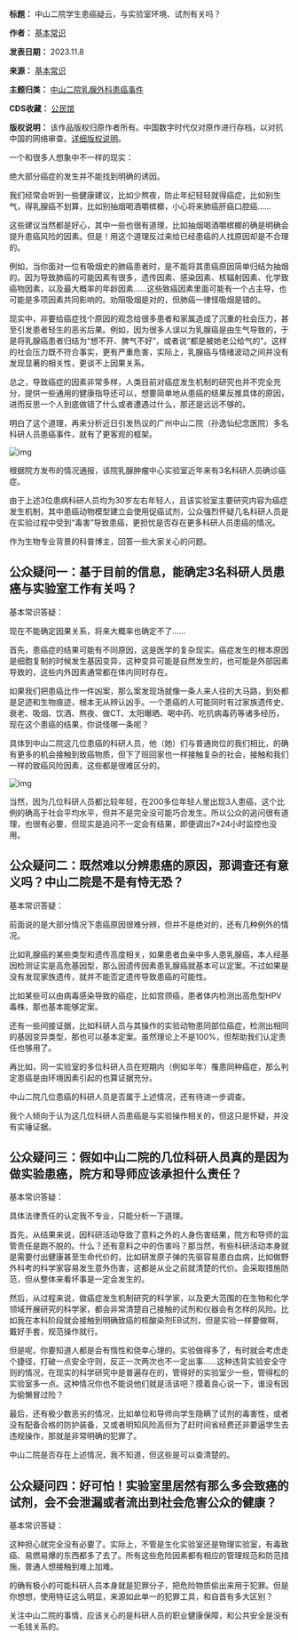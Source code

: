 

**标题：** 中山二院学生患癌疑云，与实验室环境、试剂有关吗？  

**作者：** [基本常识](https://chinadigitaltimes.net/space/基本常识)  

**发表日期：** 2023.11.8  

**来源：** [基本常识](https://web.archive.org/web/https://mp.weixin.qq.com/s/7Vr09haYWt2A_zAby98hXQ)  

**主题归类：** [中山二院乳腺外科患癌事件](https://chinadigitaltimes.net/space/中山二院乳腺外科患癌事件)  

**CDS收藏：** [公民馆](https://chinadigitaltimes.net/space/%E5%85%AC%E6%B0%91%E9%A6%86)  

**版权说明：** 该作品版权归原作者所有。中国数字时代仅对原作进行存档，以对抗中国的网络审查。[详细版权说明](https://chinadigitaltimes.net/chinese/copyright)。


一个和很多人想象中不一样的现实：


绝大部分癌症的发生并不能找到明确的诱因。


我们经常会听到一些健康建议，比如少熬夜，防止年纪轻轻就得癌症，比如别生气，得乳腺癌不划算，比如别抽烟喝酒嚼槟榔，小心将来肺癌肝癌口腔癌……


这些建议当然都是好心，其中一些也很有道理，比如抽烟喝酒嚼槟榔的确是明确会提升患癌风险的因素。但是！用这个道理反过来给已经患癌的人找原因却是不合理的。


例如，当你面对一位有吸烟史的肺癌患者时，是不能将其患癌原因简单归结为抽烟的。因为导致肺癌的可能因素有很多，遗传因素、感染因素、核辐射因素、化学致癌物因素，以及最大概率的年龄因素……这些致癌因素里面可能有一个占主导，也可能是多项因素共同影响的。劝阻吸烟是对的，但肺癌一律怪吸烟是错的。


现实中，非要给癌症找个原因的观念给很多患者和家属造成了沉重的社会压力，甚至引发患者轻生的恶劣后果。例如，因为很多人误以为乳腺癌是由生气导致的，于是将乳腺癌患者归结为“想不开、脾气不好”，或者说“都是被她老公给气的”。这样的社会压力既不符合事实，更有严重危害，实际上，乳腺癌与情绪波动之间并没有发现显著的相关性，更谈不上因果关系。


总之，导致癌症的因素非常多样，人类目前对癌症发生机制的研究也并不完全充分，提供一些通用的健康指导还可以，想要简单地从患癌的结果反推具体的原因，进而反思一个人到底做错了什么或者遭遇过什么，那还是远远不够的。


明白了这个道理，再来分析近日引发热议的广州中山二院（孙逸仙纪念医院）多名科研人员患癌事件，就有了更客观的框架。


![img](https://chinadigitaltimes.net/chinese/files/2023/11/post-702038-654dac01b6aec.)


根据院方发布的情况通报，该院乳腺肿瘤中心实验室近年来有3名科研人员确诊癌症。


由于上述3位患病科研人员均为30岁左右年轻人，且该实验室主要研究内容为癌症发生机制，其中患癌动物模型建立会使用促癌试剂，公众强烈怀疑几名科研人员是在实验过程中受到“毒害”导致患癌，更担忧是否存在更多科研人员患癌的情况。


作为生物专业背景的科普博主，回答一些大家关心的问题。


公众疑问一：基于目前的信息，能确定3名科研人员患癌与实验室工作有关吗？
-----------------------------------


基本常识答疑：


现在不能确定因果关系，将来大概率也确定不了……


首先，患癌症的结果可能有不同原因，这是医学的复杂现实。癌症发生的根本原因是细胞复制的时候发生基因变异，这种变异可能是自然发生的，也可能是外部因素导致的，这些内外因素通常都在体内同时存在。


如果我们把患癌比作一件凶案，那么案发现场就像一条人来人往的大马路，到处都是足迹和生物痕迹，根本无从辨认凶手。一个患癌的人可能同时有过家族遗传史、衰老、吸烟、饮酒、熬夜、做CT、太阳曝晒、喝中药、吃抗病毒药等诸多经历，现在这个患癌的结果，你说怪哪一条呢？


具体到中山二院这几位患癌的科研人员，他（她）们与普通岗位的我们相比，的确有更多的机会接触到致癌物质，但下了班回家也一样接触复杂的社会，接触和我们一样的致癌风险因素，这些都是很难区分的。


![img](https://chinadigitaltimes.net/chinese/files/2023/11/post-702038-654dac01d20b6.)


当然，因为几位科研人员都比较年轻，在200多位年轻人里出现3人患癌，这个比例的确高于社会平均水平，但并不是完全没可能巧合发生。所以公众的追问很有道理，也很有必要，但现实是追问不一定会有结果，即便调出7×24小时监控也没用。


公众疑问二：既然难以分辨患癌的原因，那调查还有意义吗？中山二院是不是有恃无恐？
---------------------------------------


基本常识答疑：


前面说的是大部分情况下患癌原因很难分辨，但并不是绝对的，还有几种例外的情况。


比如乳腺癌的某些类型和遗传高度相关，如果患者血亲中多人患乳腺癌，本人经基因检测证实是高危基因型，那么因遗传因素患乳腺癌就基本可以定案。不过如果是没有发现家族遗传，就并不能否定遗传导致患癌的可能性。


比如某些可以由病毒感染导致的癌症，比如宫颈癌，患者体内检测出高危型HPV毒株，那也基本能够定案。


还有一些间接证据，比如科研人员与其操作的实验动物患同部位癌症，检测出相同的基因变异类型，那也可以基本定案。虽然理论上不是100%，但帮助我们认定责任也够用了。


再比如，同一实验室的多位科研人员在短期内（例如半年）罹患同种癌症，那么判定患癌是由环境因素引起的也算证据充分。


中山二院几位患癌的科研人员是否属于上述情况，还有待进一步调查。


我个人倾向于认为这几位科研人员患癌是与实验操作相关的，但这只是怀疑，并没有实锤证据。


公众疑问三：假如中山二院的几位科研人员真的是因为做实验患癌，院方和导师应该承担什么责任？
--------------------------------------------


基本常识答疑：


具体法律责任的认定我不专业，只能分析一下道理。


首先，从结果来说，因科研活动导致了意料之外的人身伤害结果，院方和导师的监管责任是跑不脱的。什么？还有意料之中的伤害吗？那当然，有些科研活动本身就是需要付出健康甚至生命代价的，比如研发原子弹的先驱容易患白血病，比如做野外科考的科学家容易发生意外伤害，这都是从业之前就清楚的代价。会采取措施防范，但从整体来看坏事是一定会发生的。


然后，从过程来说，做癌症发生机制研究的科学家，以及更大范围的在生物和化学领域开展研究的科学家，都会非常清楚自己接触的试剂和仪器会有怎样的风险。比如我在本科阶段就会接触到明确致癌的核酸染剂EB试剂，但是实验一样要做啊，戴好手套，规范操作就行。


但是呢，你要知道人都是会有惰性和侥幸心理的。实验做得多了，有时就会考虑走个捷径，打破一点安全守则，反正一次两次也不一定出事……这种违背实验安全守则的情况，在现实的科学研究中是普遍存在的，管得好的实验室少一些，管得松的实验室多一点。这种情况你也不能说他们就是活该吧？摸着良心说一下，谁没有因为偷懒冒过险？


最后，还有极少数恶劣的情况，比如单位和导师向学生隐瞒了试剂的毒害性，或者没有配备合格的防护装备，又或者明知风险高但为了赶时间省经费还非要逼学生去违规操作，那就是非常明确的犯罪了。


中山二院是否存在上述情况，我不知道，但这些是可以查清楚的。


公众疑问四：好可怕！实验室里居然有那么多会致癌的试剂，会不会泄漏或者流出到社会危害公众的健康？
-----------------------------------------------


基本常识答疑：


这种担心就完全没有必要了。实际上，不管是生化实验室还是物理实验室，有毒致癌、易燃易爆的东西都多了去了。所有这些危险因素都有相应的管理规范和防范措施，普通人想接触到难上加难。


的确有极小的可能科研人员本身就是犯罪分子，把危险物质偷出来用于犯罪。但是你想想，使用特征这么明显，来源如此单一的犯罪工具，和自首有多大区别？


关注中山二院的事情，应该关心的是科研人员的职业健康保障，和公共安全是没有一毛钱关系的。


